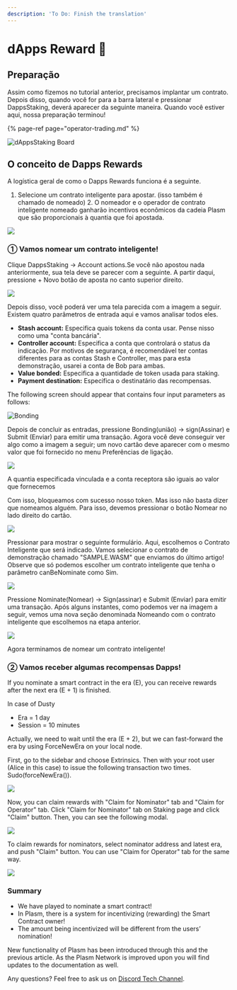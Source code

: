 ```yaml
---
description: 'To Do: Finish the translation'
---
```


# dApps Reward 🍦

## **Preparação**

Assim como fizemos no tutorial anterior, precisamos implantar um contrato. Depois disso, quando você for para a barra lateral e pressionar DappsStaking, deverá aparecer da seguinte maneira. Quando você estiver aqui, nossa preparação terminou!

{% page-ref page="operator-trading.md" %}

![dAppsStaking Board](../.gitbook/assets/screen-shot-2020-06-11-at-16.26.00.png)

## **O conceito de Dapps Rewards**

A logística geral de como o Dapps Rewards funciona é a seguinte.

1. Selecione um contrato inteligente para apostar. \(isso também é chamado de nomeado\) 2. O nomeador e o operador de contrato inteligente nomeado ganharão incentivos econômicos da cadeia Plasm que são proporcionais à quantia que foi apostada.

![](../.gitbook/assets/sukurnshotto-2020-05-30-160230png%20%281%29.png)

### ① **Vamos nomear um contrato inteligente!**

Clique DappsStaking -&gt; Account actions.Se você não apostou nada anteriormente, sua tela deve se parecer com a seguinte. A partir daqui, pressione + Novo botão de aposta no canto superior direito.

![](../.gitbook/assets/screen-shot-2020-06-11-at-16.29.20.png)

Depois disso, você poderá ver uma tela parecida com a imagem a seguir. Existem quatro parâmetros de entrada aqui e vamos analisar todos eles.

* **Stash account:** Especifica quais tokens da conta usar. Pense nisso como uma "conta bancária".
* **Controller account:** Especifica a conta que controlará o status da indicação. Por motivos de segurança, é recomendável ter contas diferentes para as contas Stash e Controller, mas para esta demonstração, usarei a conta de Bob para ambas.
* **Value bonded:** Especifica a quantidade de token usada para staking.
* **Payment destination:** Especifica o destinatário das recompensas.

The following screen should appear that contains four input parameters as follows:

![Bonding](../.gitbook/assets/screen-shot-2020-06-11-at-16.31.22.png)

Depois de concluir as entradas, pressione Bonding\(união\) -&gt; sign\(Assinar\) e Submit \(Enviar\) para emitir uma transação. Agora você deve conseguir ver algo como a imagem a seguir; um novo cartão deve aparecer com o mesmo valor que foi fornecido no menu Preferências de ligação.

![](../.gitbook/assets/screen-shot-2020-06-11-at-16.33.28.png)

A quantia especificada vinculada e a conta receptora são iguais ao valor que fornecemos

Com isso, bloqueamos com sucesso nosso token. Mas isso não basta dizer que nomeamos alguém. Para isso, devemos pressionar o botão Nomear no lado direito do cartão.

![](../.gitbook/assets/screen-shot-2020-06-11-at-16.35.14.png)

Pressionar para mostrar o seguinte formulário. Aqui, escolhemos o Contrato Inteligente que será indicado. Vamos selecionar o contrato de demonstração chamado "SAMPLE.WASM" que enviamos do último artigo! Observe que só podemos escolher um contrato inteligente que tenha o parâmetro canBeNominate como Sim.

![](../.gitbook/assets/screen-shot-2020-06-11-at-22.54.43.png)

Pressione Nominate\(Nomear\) -&gt; Sign\(assinar\) e Submit \(Enviar\) para emitir uma transação. Após alguns instantes, como podemos ver na imagem a seguir, vemos uma nova seção denominada Nomeando com o contrato inteligente que escolhemos na etapa anterior.

![](../.gitbook/assets/screen-shot-2020-06-11-at-16.38.25.png)

Agora terminamos de nomear um contrato inteligente!

### ② **Vamos receber algumas recompensas Dapps!**

If you nominate a smart contract in the era \(E\), you can receive rewards after the next era \(E + 1\) is finished.

In case of Dusty

* Era = 1 day
* Session = 10 minutes

Actually, we need to wait until the era \(E + 2\), but we can fast-forward the era by using ForceNewEra on your local node. 

First, go to the sidebar and choose Extrinsics. Then with your root user \(Alice in this case\) to issue the following transaction two times. Sudo\(forceNewEra\(\)\).

![](../.gitbook/assets/screen-shot-2020-06-11-at-21.23.53.png)

Now, you can claim rewards with "Claim for Nominator" tab and "Claim for Operator" tab. Click "Claim for Nominator" tab on Staking page and click "Claim" button. Then, you can see the following modal.

![](../.gitbook/assets/screen-shot-2020-06-11-at-23.07.30.png)

To claim rewards for nominators, select nominator address and latest era, and push "Claim" button. You can use "Claim for Operator" tab for the same way.

![](../.gitbook/assets/screen-shot-2020-06-11-at-22.58.13%20%281%29%20%282%29%20%282%29.png)

### Summary <a id="summary"></a>

* We have played to nominate a smart contract!
* In Plasm, there is a system for incentivizing \(rewarding\) the Smart Contract owner!
* The amount being incentivized will be different from the users’ nomination!

New functionality of Plasm has been introduced through this and the previous article. As the Plasm Network is improved upon you will find updates to the documentation as well.

Any questions? Feel free to ask us on [Discord Tech Channel](https://discord.gg/Z3nC9U4).

